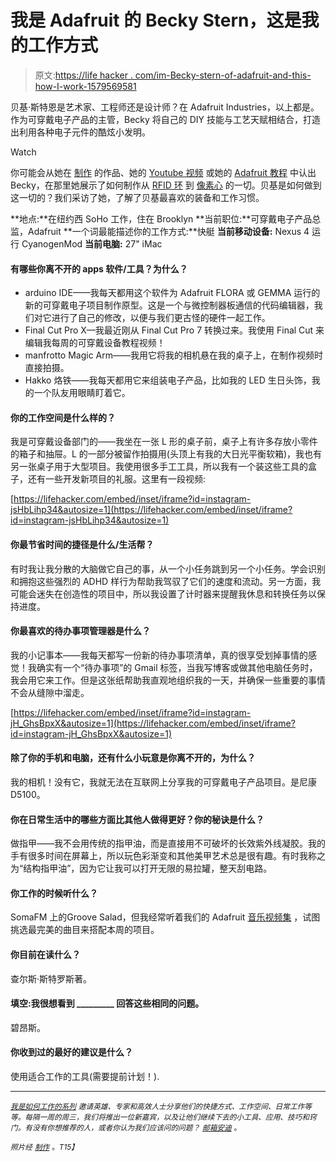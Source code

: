 # 我是 Adafruit 的 Becky Stern，这是我的工作方式

> 原文:[https://life hacker . com/im-Becky-stern-of-adafruit-and-this-how-I-work-1579569581](https://lifehacker.com/im-becky-stern-of-adafruit-and-this-is-how-i-work-1579569581)

贝基·斯特恩是艺术家、工程师还是设计师？在 Adafruit Industries，以上都是。作为可穿戴电子产品的主管，Becky 将自己的 DIY 技能与工艺天赋相结合，打造出利用各种电子元件的酷炫小发明。

Watch

你可能会从她在 [制作](http://makezine.com/search/?q=becky%20stern&sa=Search) 的作品、她的 [Youtube 视频](http://www.youtube.com/bekathwia) 或她的 [Adafruit 教程](https://learn.adafruit.com/users/6) 中认出 Becky，在那里她展示了如何制作从 [RFID 环](https://learn.adafruit.com/unlock-android-with-wearable-nfc) 到 [像素心](https://learn.adafruit.com/light-activated-pixel-heart) 的一切。贝基是如何做到这一切的？我们采访了她，了解了贝基最喜欢的装备和工作习惯。

**地点:**在纽约西 SoHo 工作，住在 Brooklyn
**当前职位:**可穿戴电子产品总监，Adafruit
**一个词最能描述你的工作方式:**快艇
**当前移动设备:** Nexus 4 运行 CyanogenMod
**当前电脑:** 27" iMac

#### 有哪些你离不开的 apps 软件/工具？为什么？

*   arduino IDE——我每天都用这个软件为 Adafruit FLORA 或 GEMMA 运行的新的可穿戴电子项目制作原型。这是一个与微控制器板通信的代码编辑器，我们对它进行了自己的修改，以便与我们更古怪的硬件一起工作。
*   Final Cut Pro X—我最近刚从 Final Cut Pro 7 转换过来。我使用 Final Cut 来编辑我每周的可穿戴设备教程视频！
*   manfrotto Magic Arm——我用它将我的相机悬在我的桌子上，在制作视频时直接拍摄。
*   Hakko 烙铁——我每天都用它来组装电子产品，比如我的 LED 生日头饰，我的一个队友用眼睛盯着它。

#### 你的工作空间是什么样的？

我是可穿戴设备部门的——我坐在一张 L 形的桌子前，桌子上有许多存放小零件的箱子和抽屉。L 的一部分被留作拍摄用(头顶上有我的大日光平衡软箱)，我也有另一张桌子用于大型项目。我使用很多手工工具，所以我有一个装这些工具的盒子，还有一些开发新项目的礼服。这里有一段视频:

 [https://lifehacker.com/embed/inset/iframe?id=instagram-jsHbLihp34&autosize=1](https://lifehacker.com/embed/inset/iframe?id=instagram-jsHbLihp34&autosize=1) 

#### 你最节省时间的捷径是什么/生活帮？

有时我让我分散的大脑做它自己的事，从一个小任务跳到另一个小任务。学会识别和拥抱这些强烈的 ADHD 样行为帮助我驾驭了它们的速度和流动。另一方面，我可能会迷失在创造性的项目中，所以我设置了计时器来提醒我休息和转换任务以保持进度。

#### 你最喜欢的待办事项管理器是什么？

我的小记事本——我每天都写一份新的待办事项清单，真的很享受划掉事情的感觉！我确实有一个“待办事项”的 Gmail 标签，当我写博客或做其他电脑任务时，我会用它来工作。但是这张纸帮助我直观地组织我的一天，并确保一些重要的事情不会从缝隙中溜走。

 [https://lifehacker.com/embed/inset/iframe?id=instagram-jH_GhsBpxX&autosize=1](https://lifehacker.com/embed/inset/iframe?id=instagram-jH_GhsBpxX&autosize=1) 

#### 除了你的手机和电脑，还有什么小玩意是你离不开的，为什么？

我的相机！没有它，我就无法在互联网上分享我的可穿戴电子产品项目。是尼康 D5100。

#### 你在日常生活中的哪些方面比其他人做得更好？你的秘诀是什么？

做指甲——我不会用传统的指甲油，而是直接用不可破坏的长效紫外线凝胶。我的手有很多时间在屏幕上，所以玩色彩渐变和其他美甲艺术总是很有趣。有时我称之为“结构指甲油”，因为它让我可以打开无限的易拉罐，整天刮电路。

#### 你工作的时候听什么？

SomaFM 上的Groove Salad，但我经常听着我们的 Adafruit [音乐视频集](https://soundcloud.com/bartlebeats) ，试图挑选最完美的曲目来搭配本周的项目。

#### 你目前在读什么？

查尔斯·斯特罗斯著。

#### 填空:我很想看到 _________ 回答这些相同的问题。

碧昂斯。

#### 你收到过的最好的建议是什么？

使用适合工作的工具(需要提前计划！).

* * *

<small></small>*[<small>*我是如何工作的系列*</small>](http://lifehacker.com/how-i-work/) <small>*邀请英雄、专家和高效人士分享他们的快捷方式、工作空间、日常工作等等。每隔一周的周三，我们将推出一位新嘉宾，以及让他们继续下去的小工具、应用、技巧和窍门。有没有你想推荐的人，或者你认为我们应该问的问题？*</small> [<small>*邮箱安迪*</small>](mailto:andy@lifehacker.com) <small>*。*</small>*

*<small>*照片经*</small> [<small>*制作*</small>](http://makezine.com/magazine/make-38-cameras-and-av/beckystips/) <small>*。*T15】</small>*